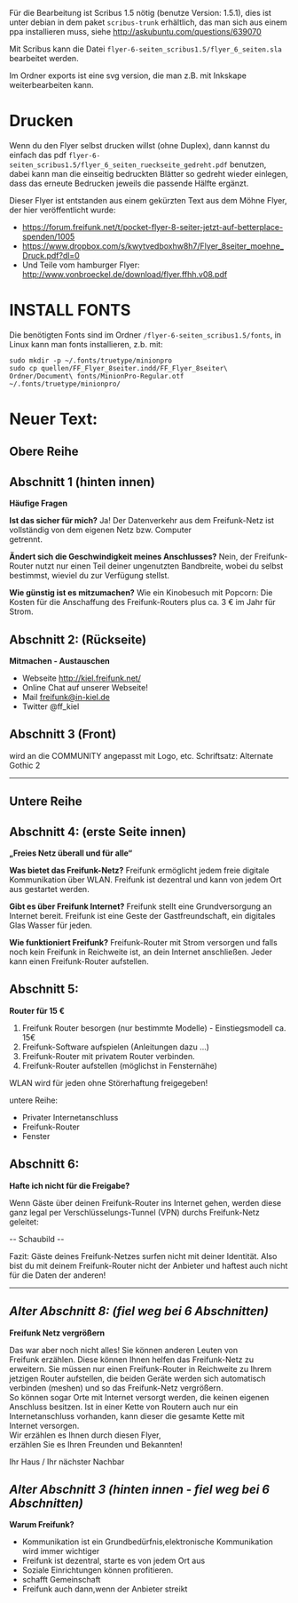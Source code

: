 Für die Bearbeitung ist Scribus 1.5 nötig (benutze Version: 1.5.1), dies ist unter debian in dem paket `scribus-trunk` erhältlich, das man sich aus einem ppa installieren muss, siehe http://askubuntu.com/questions/639070

Mit Scribus kann die Datei `flyer-6-seiten_scribus1.5/flyer_6_seiten.sla` bearbeitet werden.

Im Ordner exports ist eine svg version, die man z.B. mit Inkskape weiterbearbeiten kann.


# Drucken

Wenn du den Flyer selbst drucken willst (ohne Duplex), dann kannst du einfach das pdf `flyer-6-seiten_scribus1.5/flyer_6_seiten_rueckseite_gedreht.pdf` benutzen, dabei kann man die einseitig bedruckten Blätter so gedreht wieder einlegen, dass das erneute Bedrucken jeweils die passende Hälfte ergänzt.

Dieser Flyer ist entstanden aus einem gekürzten Text aus dem Möhne Flyer, der hier veröffentlicht wurde: 

 - https://forum.freifunk.net/t/pocket-flyer-8-seiter-jetzt-auf-betterplace-spenden/1005 
 - https://www.dropbox.com/s/kwytvedboxhw8h7/Flyer_8seiter_moehne_Druck.pdf?dl=0
 - Und Teile vom hamburger Flyer: http://www.vonbroeckel.de/download/flyer.ffhh.v08.pdf

# INSTALL FONTS

Die benötigten Fonts sind im Ordner `/flyer-6-seiten_scribus1.5/fonts`, in Linux kann man fonts installieren, z.b. mit:

	sudo mkdir -p ~/.fonts/truetype/minionpro
	sudo cp quellen/FF_Flyer_8seiter.indd/FF_Flyer_8seiter\ Ordner/Document\ fonts/MinionPro-Regular.otf ~/.fonts/truetype/minionpro/


# Neuer Text:

Obere Reihe
----

**Abschnitt 1 (hinten innen)** 
---
**Häufige Fragen**

**Ist das sicher für mich?**
Ja! Der Datenverkehr aus dem Freifunk-Netz ist   
vollständig von dem eigenen Netz bzw. Computer   
getrennt.

**Ändert sich die Geschwindigkeit meines Anschlusses?**
Nein, der Freifunk-Router nutzt nur einen Teil deiner ungenutzten Bandbreite, wobei du selbst bestimmst, wieviel du zur Verfügung stellst.

**Wie günstig ist es mitzumachen?**
Wie ein Kinobesuch mit Popcorn: Die Kosten für die Anschaf­fung des Freifunk-Routers plus ca. 3 € im Jahr für Strom.

**Abschnitt 2: (Rückseite)**
---
**Mitmachen - Austauschen**

* Webseite      http://kiel.freifunk.net/
* Online Chat   auf unserer Webseite!
* Mail          freifunk@in-kiel.de
* Twitter       @ff_kiel

**Abschnitt 3 (Front)**
---
wird an die COMMUNITY angepasst mit Logo, etc. Schriftsatz: Alternate Gothic 2

---

Untere Reihe
---

**Abschnitt 4: (erste Seite innen)**
---
**„Freies Netz überall und für alle“**

**Was bietet das Freifunk-Netz?**
Freifunk ermöglicht jedem freie digitale Kommu­nikation über WLAN. Freifunk ist dezentral und kann von jedem Ort aus gestartet werden.

**Gibt es über Freifunk Internet?**
Freifunk stellt eine Grundversorgung an Internet bereit. Freifunk ist eine Geste der Gast­freund­schaft, ein digitales Glas Wasser für jeden.

**Wie funktioniert Freifunk?**
Freifunk-Router mit Strom versorgen und falls noch kein Freifunk in Reichweite ist, an dein Internet anschließen. Jeder kann einen Freifunk-Router aufstellen. 


**Abschnitt 5:**
---
**Router für 15 €**

1. Freifunk Router besorgen (nur bestimmte Modelle) - Einstiegsmodell ca. 15€  
2. Freifunk-Software aufspielen (Anleitungen dazu ...)
3. Freifunk-Router mit privatem Router verbinden.
4. Freifunk-Router aufstellen (möglichst in Fensternähe)

WLAN wird für jeden ohne Störerhaftung freigegeben!

untere Reihe:

  * Privater Internetanschluss 
  * Freifunk-Router
  * Fenster

**Abschnitt 6:**
---
**Hafte ich nicht für die Freigabe?**

Wenn Gäste über deinen Freifunk-Router ins Internet gehen, werden diese ganz legal per Verschlüsselungs-Tunnel (VPN) durchs Freifunk-Netz geleitet:
    
-- Schaubild --

Fazit: Gäste deines Freifunk-Netzes surfen nicht mit deiner Identität. Also bist du mit deinem Freifunk-Router nicht der Anbieter und haftest auch nicht für die Daten der anderen!


---

*Alter Abschnitt 8: (fiel weg bei 6 Abschnitten)*
---
**Freifunk Netz vergrößern**

Das war aber noch nicht alles! Sie können anderen Leuten von  
Freifunk erzählen. Diese können Ihnen helfen das Freifunk-Netz zu  
erweitern. Sie müssen nur einen Freifunk-Router in Reichweite zu Ihrem  
jetzigen Router aufstellen, die beiden Geräte werden sich automatisch  
verbinden (meshen) und so das Freifunk-Netz vergrößern.  
So können sogar Orte mit Internet versorgt werden, die keinen eigenen  
Anschluss besitzen. Ist in einer Kette von Routern auch nur ein  
Internetanschluss vorhanden, kann dieser die gesamte Kette mit  
Internet versorgen.  
Wir erzählen es Ihnen durch diesen Flyer,  
erzählen Sie es Ihren Freunden und Bekannten!  

Ihr Haus / Ihr nächster Nachbar


*Alter Abschnitt 3 (hinten innen - fiel weg bei 6 Abschnitten)*
---
**Warum Freifunk?**

  * Kommunikation ist ein Grundbedürfnis,elektronische Kommunikation wird immer wichtiger
  * Freifunk ist dezentral, starte es von jedem Ort aus
  * Soziale Einrichtungen können profitieren.  
  * schafft Gemeinschaft  
  * Freifunk auch dann,wenn der Anbieter streikt
  
